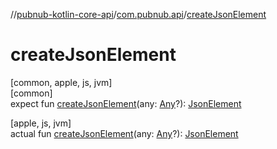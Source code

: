 //[pubnub-kotlin-core-api](../../index.md)/[com.pubnub.api](index.md)/[createJsonElement](create-json-element.md)

# createJsonElement

[common, apple, js, jvm]\
[common]\
expect fun [createJsonElement](create-json-element.md)(any: [Any](https://kotlinlang.org/api/core/kotlin-stdlib/kotlin/-any/index.html)?): [JsonElement](-json-element/index.md)

[apple, js, jvm]\
actual fun [createJsonElement](create-json-element.md)(any: [Any](https://kotlinlang.org/api/core/kotlin-stdlib/kotlin/-any/index.html)?): [JsonElement](-json-element/index.md)
